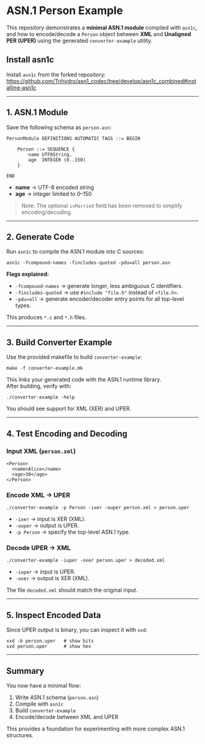 # ASN.1 Person Example

This repository demonstrates a **minimal ASN.1 module** compiled with `asn1c`, and how to encode/decode a `Person` object between **XML** and **Unaligned PER (UPER)** using the generated `converter-example` utility.

## Install asn1c
Install `asn1c` from the forked repository:  
https://github.com/Trihydro/asn1_codec/tree/develop/asn1c_combined#installing-asn1c

---

## 1. ASN.1 Module

Save the following schema as `person.asn`:

    PersonModule DEFINITIONS AUTOMATIC TAGS ::= BEGIN

        Person ::= SEQUENCE {
            name UTF8String,
            age  INTEGER (0..150)
        }

    END

- **name** → UTF-8 encoded string  
- **age** → integer limited to 0–150  

> Note: The optional `isMarried` field has been removed to simplify encoding/decoding.

---

## 2. Generate Code

Run `asn1c` to compile the ASN.1 module into C sources:

    asn1c -fcompound-names -fincludes-quoted -pdu=all person.asn

**Flags explained:**
- `-fcompound-names` → generate longer, less ambiguous C identifiers.  
- `-fincludes-quoted` → use `#include "file.h"` instead of `<file.h>`.  
- `-pdu=all` → generate encoder/decoder entry points for all top-level types.  

This produces `*.c` and `*.h` files.

---

## 3. Build Converter Example

Use the provided makefile to build `converter-example`:

    make -f converter-example.mk

This links your generated code with the ASN.1 runtime library.  
After building, verify with:

    ./converter-example -help

You should see support for XML (XER) and UPER.

---

## 4. Test Encoding and Decoding

### Input XML (`person.xml`)

    <Person>
      <name>Alice</name>
      <age>30</age>
    </Person>

### Encode XML → UPER

    ./converter-example -p Person -ixer -ouper person.xml > person.uper

- `-ixer` → input is XER (XML).  
- `-ouper` → output is UPER.  
- `-p Person` → specify the top-level ASN.1 type.

### Decode UPER → XML

    ./converter-example -iuper -oxer person.uper > decoded.xml

- `-iuper` → input is UPER.  
- `-oxer` → output is XER (XML).

The file `decoded.xml` should match the original input.

---

## 5. Inspect Encoded Data

Since UPER output is binary, you can inspect it with `xxd`:

    xxd -b person.uper   # show bits
    xxd person.uper      # show hex

---

## Summary

You now have a minimal flow:
1. Write ASN.1 schema (`person.asn`)  
2. Compile with `asn1c`  
3. Build `converter-example`  
4. Encode/decode between XML and UPER  

This provides a foundation for experimenting with more complex ASN.1 structures.

